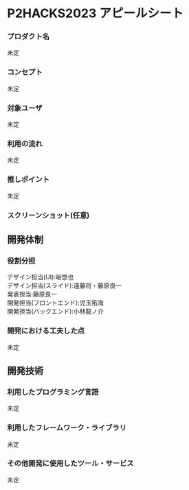 # P2HACKS2023 アピールシート 

### プロダクト名  
未定  

### コンセプト  
未定  

### 対象ユーザ  
未定  

### 利用の流れ  
未定  

### 推しポイント  
未定  

### スクリーンショット(任意)  

## 開発体制  

### 役割分担  
デザイン担当(UI):峪悠也  
デザイン担当(スライド):遠藤将・藤原良一  
発表担当:藤原良一  
開発担当(フロントエンド):児玉拓海  
開発担当(バックエンド):小林龍ノ介  
  

### 開発における工夫した点  
未定  

## 開発技術 

### 利用したプログラミング言語  
未定  

### 利用したフレームワーク・ライブラリ  
未定  

### その他開発に使用したツール・サービス
未定  
